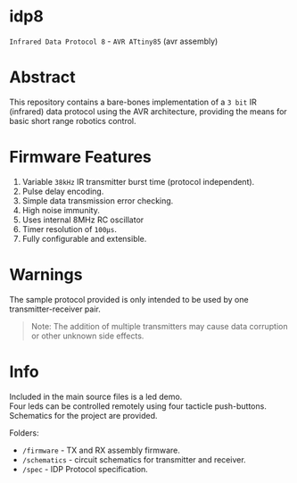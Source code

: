 # idp8
`Infrared Data Protocol 8` - `AVR ATtiny85` (avr assembly)

# Abstract
This repository contains a bare-bones implementation of a `3 bit` IR (infrared) data protocol using the AVR architecture, providing the means for basic short range robotics control.

# Firmware Features
1. Variable `38kHz` IR transmitter burst time (protocol independent).
2. Pulse delay encoding.
3. Simple data transmission error checking.
4. High noise immunity.
5. Uses internal 8MHz RC oscillator
6. Timer resolution of `100μs`. 
7. Fully configurable and extensible.

# Warnings
The sample protocol provided is only intended to be used by one transmitter-receiver pair.

> Note: The addition of multiple transmitters may cause data corruption or other unknown side effects. <br>

# Info
Included in the main source files is a led demo. <br>
Four leds can be controlled remotely using four tacticle push-buttons.  Schematics for the project are provided.

Folders:
* `/firmware` - TX and RX assembly firmware.
* `/schematics` - circuit schematics for transmitter and receiver.
* `/spec` - IDP Protocol specification.
